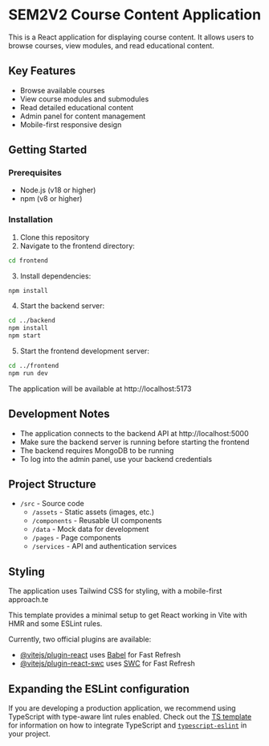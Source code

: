 # SEM2V2 Course Content Application

This is a React application for displaying course content. It allows users to browse courses, view modules, and read educational content.

## Key Features

- Browse available courses
- View course modules and submodules
- Read detailed educational content
- Admin panel for content management
- Mobile-first responsive design

## Getting Started

### Prerequisites

- Node.js (v18 or higher)
- npm (v8 or higher)

### Installation

1. Clone this repository
2. Navigate to the frontend directory:

```bash
cd frontend
```

3. Install dependencies:

```bash
npm install
```

4. Start the backend server:

```bash
cd ../backend
npm install
npm start
```

5. Start the frontend development server:

```bash
cd ../frontend
npm run dev
```

The application will be available at http://localhost:5173

## Development Notes

- The application connects to the backend API at http://localhost:5000
- Make sure the backend server is running before starting the frontend
- The backend requires MongoDB to be running
- To log into the admin panel, use your backend credentials

## Project Structure

- `/src` - Source code
  - `/assets` - Static assets (images, etc.)
  - `/components` - Reusable UI components
  - `/data` - Mock data for development
  - `/pages` - Page components
  - `/services` - API and authentication services

## Styling

The application uses Tailwind CSS for styling, with a mobile-first approach.te

This template provides a minimal setup to get React working in Vite with HMR and some ESLint rules.

Currently, two official plugins are available:

- [@vitejs/plugin-react](https://github.com/vitejs/vite-plugin-react/blob/main/packages/plugin-react) uses [Babel](https://babeljs.io/) for Fast Refresh
- [@vitejs/plugin-react-swc](https://github.com/vitejs/vite-plugin-react/blob/main/packages/plugin-react-swc) uses [SWC](https://swc.rs/) for Fast Refresh

## Expanding the ESLint configuration

If you are developing a production application, we recommend using TypeScript with type-aware lint rules enabled. Check out the [TS template](https://github.com/vitejs/vite/tree/main/packages/create-vite/template-react-ts) for information on how to integrate TypeScript and [`typescript-eslint`](https://typescript-eslint.io) in your project.
